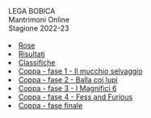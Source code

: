 <th>LEGA BOBICA<br/></th><td>Mantrimoni Online<br/></td><td>Stagione 2022-23</td><th><br/></th><th><br/></th><li><a href="https://denno985.github.io/lega-bobica/22-23/rose" class="active">Rose</a></li><li><a href="https://denno985.github.io/lega-bobica/22-23/risultati" class="active">Risultati</a></li><li><a href="https://denno985.github.io/lega-bobica/22-23/classifiche" class="active">Classifiche</a></li><li><a href="https://denno985.github.io/lega-bobica/22-23/coppa/fase1" class="active">Coppa - fase 1 - Il mucchio selvaggio</a></li><li><a href="https://denno985.github.io/lega-bobica/22-23/coppa/fase2" class="active">Coppa - fase 2 - Balla coi lupi</a></li><li><a href="https://denno985.github.io/lega-bobica/22-23/coppa/fase3" class="active">Coppa - fase 3 - I Magnifici 6</a></li><li><a href="https://denno985.github.io/lega-bobica/22-23/coppa/fase4" class="active">Coppa - fase 4 - Fess and Furious</a></li><li><a href="https://denno985.github.io/lega-bobica/22-23/coppa/finali" class="active">Coppa - fase finale</a></li>